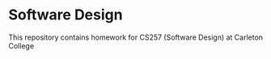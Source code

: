 # Software Design
This repository contains homework for CS257 (Software Design) at Carleton College
